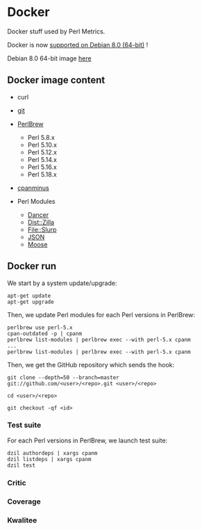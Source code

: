 Docker
======

Docker stuff used by Perl Metrics.

Docker is now [supported on Debian 8.0 (64-bit)](https://docs.docker.com/installation/debian/) ! 

Debian 8.0 64-bit image [here](http://cdimage.debian.org/cdimage/jessie_di_alpha_1/amd64/iso-cd/debian-jessie-DI-a1-amd64-netinst.iso)

## Docker image content

  * curl
  * [git](http://git-scm.com)
  
  * [PerlBrew](http://perlbrew.pl)
    * Perl 5.8.x
    * Perl 5.10.x
    * Perl 5.12.x
    * Perl 5.14.x
    * Perl 5.16.x
    * Perl 5.18.x

  * [cpanminus](https://metacpan.org/pod/App::cpanminus)
  
  * Perl Modules
    * [Dancer](perldancer.org)
    * [Dist::Zilla](https://metacpan.org/pod/Dist::Zilla)
    * [File::Slurp](https://metacpan.org/pod/File::Slurp)
    * [JSON](https://metacpan.org/pod/JSON)
    * [Moose](https://metacpan.org/pod/Moose)


## Docker run

We start by a system update/upgrade:
```
apt-get update
apt-get upgrade
```

Then, we update Perl modules for each Perl versions in PerlBrew:
```
perlbrew use perl-5.x
cpan-outdated -p | cpanm
perlbrew list-modules | perlbrew exec --with perl-5.x cpanm
...
perlbrew list-modules | perlbrew exec --with perl-5.x cpanm

```

Then, we get the GitHub repository which sends the hook:
```
git clone --depth=50 --branch=master git://github.com/<user>/<repo>.git <user>/<repo>

cd <user>/<repo>

git checkout -qf <id>
```

### Test suite

For each Perl versions in PerlBrew, we launch test suite:
```
dzil authordeps | xargs cpanm
dzil listdeps | xargs cpanm
dzil test
```

### Critic

### Coverage

### Kwalitee
